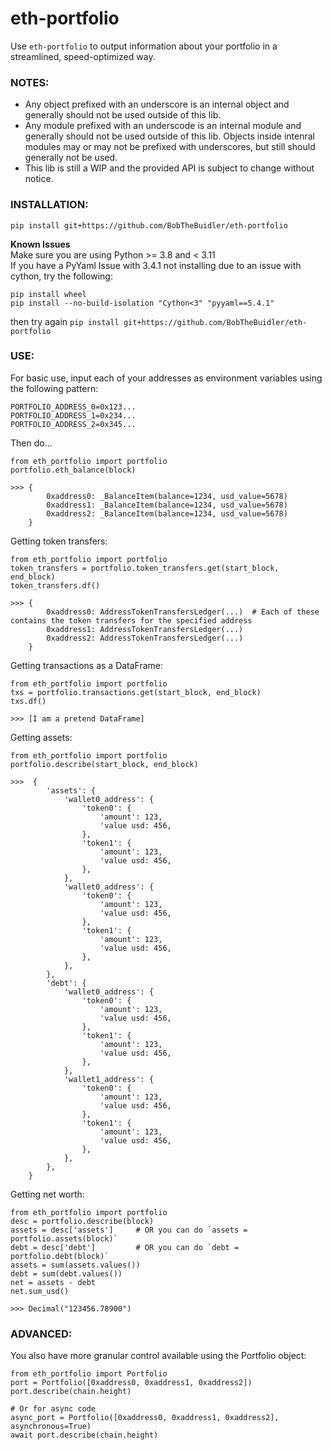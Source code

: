 # eth-portfolio
Use `eth-portfolio` to output information about your portfolio in a streamlined, speed-optimized way.

### NOTES:
- Any object prefixed with an underscore is an internal object and generally should not be used outside of this lib.
- Any module prefixed with an underscode is an internal module and generally should not be used outside of this lib. Objects inside intenral modules may or may not be prefixed with underscores, but still should generally not be used.
- This lib is still a WIP and the provided API is subject to change without notice.

### INSTALLATION:
```
pip install git+https://github.com/BobTheBuidler/eth-portfolio
```

**Known Issues**  
Make sure you are using Python >= 3.8 and < 3.11  
If you have a PyYaml Issue with 3.4.1 not installing due to an issue with cython, try the following:  
```
pip install wheel
pip install --no-build-isolation "Cython<3" "pyyaml==5.4.1"
```
then try again
`
pip install git+https://github.com/BobTheBuidler/eth-portfolio
`


### USE:
For basic use, input each of your addresses as environment variables using the following pattern:
```
PORTFOLIO_ADDRESS_0=0x123...
PORTFOLIO_ADDRESS_1=0x234...
PORTFOLIO_ADDRESS_2=0x345...
```

Then do...
```
from eth_portfolio import portfolio
portfolio.eth_balance(block)

>>> {
        0xaddress0: _BalanceItem(balance=1234, usd_value=5678)
        0xaddress1: _BalanceItem(balance=1234, usd_value=5678)
        0xaddress2: _BalanceItem(balance=1234, usd_value=5678)
    }
```

Getting token transfers:
```
from eth_portfolio import portfolio
token_transfers = portfolio.token_transfers.get(start_block, end_block)
token_transfers.df()

>>> {
        0xaddress0: AddressTokenTransfersLedger(...)  # Each of these contains the token transfers for the specified address
        0xaddress1: AddressTokenTransfersLedger(...)
        0xaddress2: AddressTokenTransfersLedger(...)
    }
```

Getting transactions as a DataFrame:
```
from eth_portfolio import portfolio
txs = portfolio.transactions.get(start_block, end_block)
txs.df()

>>> [I am a pretend DataFrame]
```

Getting assets:
```
from eth_portfolio import portfolio
portfolio.describe(start_block, end_block)

>>>  {
        'assets': {
            'wallet0_address': {
                'token0': {
                    'amount': 123,
                    'value usd: 456,
                },
                'token1': {
                    'amount': 123,
                    'value usd: 456,
                },
            },
            'wallet0_address': {
                'token0': {
                    'amount': 123,
                    'value usd: 456,
                },
                'token1': {
                    'amount': 123,
                    'value usd: 456,
                },
            },
        },
        'debt': {
            'wallet0_address': {
                'token0': {
                    'amount': 123,
                    'value usd: 456,
                },
                'token1': {
                    'amount': 123,
                    'value usd: 456,
                },
            },
            'wallet1_address': {
                'token0': {
                    'amount': 123,
                    'value usd: 456,
                },
                'token1': {
                    'amount': 123,
                    'value usd: 456,
                },
            },
        },
    }
```

Getting net worth:
```
from eth_portfolio import portfolio
desc = portfolio.describe(block)
assets = desc['assets']     # OR you can do `assets = portfolio.assets(block)`
debt = desc['debt']         # OR you can do `debt = portfolio.debt(block)`
assets = sum(assets.values())
debt = sum(debt.values())
net = assets - debt
net.sum_usd()

>>> Decimal("123456.78900")
```

### ADVANCED:
You also have more granular control available using the Portfolio object:
```
from eth_portfolio import Portfolio
port = Portfolio([0xaddress0, 0xaddress1, 0xaddress2])
port.describe(chain.height)

# Or for async code
async_port = Portfolio([0xaddress0, 0xaddress1, 0xaddress2], asynchronous=True)
await port.describe(chain.height)
```
